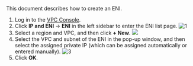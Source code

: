 This document describes how to create an ENI.
1. Log in to the [VPC Console](https://console.cloud.tencent.com/vpc).
2. Click **IP and ENI** -> **ENI** in the left sidebar to enter the ENI list page.
![1](https://main.qcloudimg.com/raw/071a1cdbd8f8f6a3a7a5efbc0a8e9a46.png)
3. Select a region and VPC, and then click **+ New**.
![](https://main.qcloudimg.com/raw/41996ffa001d5bd4080abbc3d162cc57.png)
4. Select the VPC and subnet of the ENI in the pop-up window, and then select the assigned private IP (which can be assigned automatically or entered manually).
![3](https://main.qcloudimg.com/raw/61075d922b42405ee1893b3fe41bc5f5.png)
5. Click **OK**.
